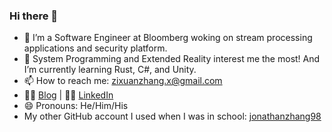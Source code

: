 ### Hi there 👋

<!--
**jonathanzhang98/jonathanzhang98** is a ✨ _special_ ✨ repository because its `README.md` (this file) appears on your GitHub profile.

Here are some ideas to get you started:

- 🔭 I’m currently working on ...
- 👯 I’m looking to collaborate on ...
- 🤔 I’m looking for help with ...
- 💬 Ask me about ...

- 😄 Pronouns: ...
- ⚡ Fun fact: ...
-->

- 🔭 I’m a Software Engineer at Bloomberg woking on stream processing applications and security platform.
- 🌱 System Programming and Extended Reality interest me the most! And I’m currently learning Rust, C#, and Unity.
- 📫 How to reach me: zixuanzhang.x@gmail.com
- 🧑‍💻 [Blog](https://zixuanzhang.com) | 🧑‍💼 [LinkedIn](https://www.linkedin.com/in/zixuanzhang-x/)
- 😄 Pronouns: He/Him/His
- My other GitHub account I used when I was in school: [jonathanzhang98](https://github.com/jonathanzhang98)
